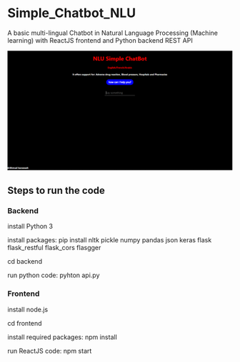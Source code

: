 # Simple_Chatbot_NLU
A basic multi-lingual Chatbot in Natural Language Processing (Machine learning) with ReactJS frontend and Python backend REST API

![Screenshot](image.gif)


## Steps to run the code

### Backend
install Python 3

install packages: pip install nltk pickle numpy pandas json keras flask flask_restful flask_cors flasgger

cd backend

run python code: pyhton api.py


### Frontend
install node.js

cd frontend

install required packages: npm install

run ReactJS code: npm start
